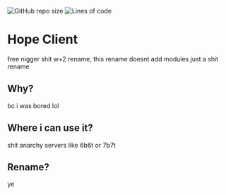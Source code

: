 ![GitHub repo size](https://img.shields.io/github/repo-size/Twatchal/Hope-project)
![Lines of code](https://img.shields.io/tokei/lines/github/Twatchal/Hope-project?color=lightcoral&label=lines%20of%20code)
# Hope Client
free nigger shit w+2 rename, this rename doesnt add modules just a shit rename

## Why?
bc i was bored lol

## Where i can use it?
shit anarchy servers like 6b6t or 7b7t

## Rename?
ye
